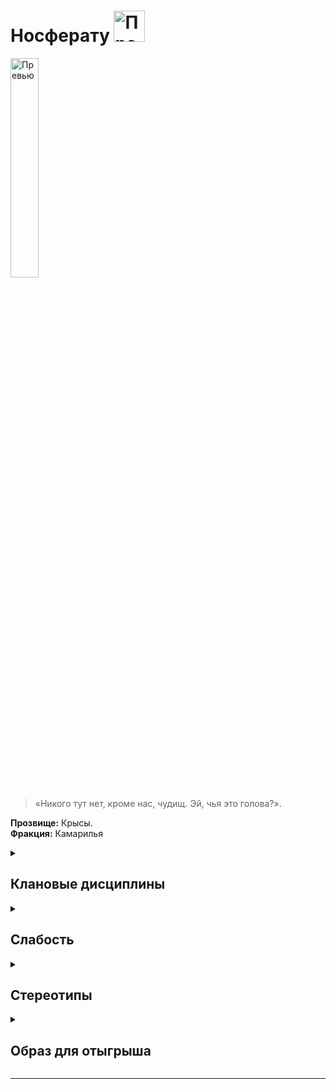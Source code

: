 # Носферату <img src="https://cdn.discordapp.com/attachments/1374311310501875752/1429076898926956574/1024px-Nosferatu_symbol.png?ex=68fcbc13&is=68fb6a93&hm=934c4b4a8776f87f75ff04fbade04f552c545764e7bb72bfa0da71a07bb00134" width="50" alt="Превью">

<img src="https://cdn.discordapp.com/attachments/1374311310501875752/1429060986521780304/cd10dc719e47824a653fe42bbb7d8f40.jpg?ex=68fcad41&is=68fb5bc1&hm=c22c25e14f686b79aaf4a6243872de4d9fca18f37ae13b7ba7c1af948def48b3" width="30%" alt="Превью">

> «Никого тут нет, кроме нас, чудищ. Эй, чья это голова?».

**Прозвище:** Крысы.\
**Фракция:** Камарилья

<details>
  <summary> <h2> Клановые дисциплины </h2> </summary>

 <details> 
  <summary> <h3> Анимализм </h3> </summary>

  > Анимализм позволяет Сородичу усиливать сродство со своей дикой природой, разговаривать с животными и поелевать ими, а также найти контакт со Зверем живущим в душах смертных и бессмертных существ..


   <details> 
  <summary> • Язык животных  </summary>

С помощью этого навыка  вампир создаёт эмпатическую связь с животным, которая позволяет ему общаться со зверем и отдавать ему приказы.

**Использование:** Для начала персонаж должен установить зрительный контакт с животным, а затем мысленно передать ему свои слова. 
Для того чтобы поговорить с животным, проверка не требуется, Приказ — это проверка манипуляции + обращения с животными. Сложность проверки зависит от типа животного.
Сопровождать процесс передачи мыслей звуками вроде чириканья, шипения или рычания не обязательно, но многие вампиры находят, что это помогает им найти с животным общий язык. Зрительный контакт с животным необходимо поддерживать на протяжении всего разговора — если контакт прервать, разговор можно будет продолжить только после того, как он будет восстановлен.
**Количество успехов** определяет силу воздействия приказа:
- **1 успех** — кошка проследит за человеком и покажет, куда он пошёл
- **3 успеха** — ворон будет шпионить несколько недель
- **5 успехов** — медведь будет охранять убежище несколько месяцев

**Ограничение** Чем примитивнее существо, тем сложнее наладить контакт с его внутренним Зверем. Вампирам проще всего общаться с млекопитающими, хищными птицами и крупными рептилиями, а вот разум большинства насекомых, беспозвоночных и рыб слишком примитивен, чтобы откликнуться на зов вампира.
Также:
- Натура Сородича должна играть немаловажную роль в том, как герой строит диалог
- Эта сила **не способна** заставить животное рисковать жизнью или делать то, что противоречит его природе
- Даже подчиненное животное сбежит, спасая собственную жизнь, если противник будет обладать подавляющим превосходством
- Бродячие животные вряд ли станут драться за вампира без принуждения
- Даже вступив в драку, животное, скорее всего, сбежит при первой возможности

**Обратите внимание:** Язык животных сам по себе не заставит животное иметь дело с вампиром и, тем более, выполнять его приказания, если оно этого не хочет; единственное, что можно гарантировать — это чуть лучшее отношение по сравнению с отношением к другим Сородичам. Манеру общения также лучше выбирать в зависимости от типа «собеседника». Маленькое животное, конечно, можно припугнуть и принудить к послушанию, но при общении с крупными хищниками разумнее будет изложить свой приказ в форме вежливой просьбы.

Если вампир успешно применит эту силу, животное постарается исполнить его просьбу в меру собственных возможностей. Лишь наиболее сообразительные животные способны понимать по‑настоящему сложные приказы (те, что требуют от них абстрактного мышления или реакций на гипотетически возможные события). Впрочем, если животное всё‑таки поняло приказ, оно воспримет его очень серьёзно, и некоторое — относительно продолжительное — время будет руководствоваться именно им.

**Подсказка** Сложность снижается на единицу, если персонаж говорит с животным на его «родном языке», а особо благоприятные обстоятельства и яркая актёрская игра (общение героев с животными мы настоятельно рекомендуем разыгрывать по ролям) могут снизить сложность ещё больше.

**Проверка** манипуляции + обращения с животными

**Сложность** Зависит от типа животного:
- **Хищные млекопитающие** (волки, кошки, летучие мыши) — сложность 6
- **Другие млекопитающие и хищные птицы** (крысы, совы) — сложность 7
- **Прочие птицы и рептилии** (голуби, змеи) — сложность 8

  </details>

   <details> 
  <summary> •• Зов  </summary>

> Связь вампира со своим Зверем окрепла достаточно, чтобы персонаж мог издать призывный клич определённого вида животного: завыть по‑волчьи, заграять по‑вороньи и т. п. Этот зов мистическим образом привлекает животных соответствующего вида — волков, воронов и т. п. Поскольку для каждого вида животного нужен свой зов, одновременно персонаж может призвать только один вид животных.

**Использование:**  Зов слышат все животные соответствующего типа, находящиеся в зоне прямой слышимости, но действует зов далеко не на всех (см. правила ниже). Вампир не обладает никакой властью над теми, кто явится на его зов. Единственное, что можно гарантировать — животные с готовностью выслушают то, что персонаж собирается им сказать 

| Успехи | Эффект |
|---------|---------|
| 1 успех | На зов явится только одно животное |
| 2 успеха | На зов явится четверть всех животных, услышавших зов |
| 3 успеха | На зов явится половина всех животных, услышавших зов |
| 4 успеха | На зов явится большая часть всех животных, услышавших зов |
| 5 успехов | На зов явятся все животные, услышавшие зов |

**Ограничение:**
- Явиться на зов могут только те животные, что его слышали
- Если в пределах слышимости нет животных нужного вида, зов останется безответным
- Игрок может сузить «выборку» животных (всех летучих мышей, только взрослых самцов, одного конкретного зверя)

**Особенности:**
- Призывной клич не дает контроля над животными
- Явившиеся животные более расположены к общению через Язык животных
- Одновременно можно призывать только один вид животных
- Зов действует только в пределах прямой слышимости

**Проверка** обаяния + выживания 
**Сложность** 6
  
  </details>

   <details> 
  <summary> ••• Усмирение Зверя  </summary>

> Будучи высшими хищниками, Сородичи прекрасно чувствуют Зверя, таящегося в сердце каждого смертного существа. Вампир, постигший эту силу, получает возможность подавлять волю любого смертного существа (в том числе человека), усмиряя его внутреннего Зверя. Это позволяет ему приглушать все обуревающие жертву сильные эмоции — надежду, ярость, любовь, страх и т. п. Для того чтобы сила подействовала, Сородич должен либо касаться жертвы, либо смотреть ей в глаза.
Если Зверь усмирён, смертный обычно становится легковнушаемым и безразлично воспринимает всё, что происходит вокруг. Даже самый отважный и свирепый смертный под действием этой силы становится отчуждённым и апатичным, а особо впечатлительные индивиды могут впасть в оцепенение.
Носферату — называют её Песнью Безмятежности, поскольку эта сила позволяет им приводить своих жертв в состояние тихого, безмятежного спокойствия — в самый раз для того, чтобы немного подкрепиться.

  **Использование:** Сородич должен либо касаться жертвы, либо смотреть ей в глаза
*Эффект усмирения:*
- Жертва теряет возможность пользоваться пунктами воли или восстанавливать их
- Прекращает сопротивление ментально и физически
- Не станет защищаться при атаке
- При угрозе жизни может пройти проверку воли (сложность 6) для возвращения в себя

**Ограничение:** Требуется: количество успехов, равное значению воли жертвы,  тип действия: продолжительное,
 *Последствия неудачи:*
- Неудача — необходимо начать усмирение заново
- Провал — жертва невосприимчива к силе до конца текущей сцены
*Механика сопротивления:*
- Жертва может проходить проверку воли для возвращения в себя
- Требуется набрать успехов, равное показателю воли усмирившего вампира
- Проверка доступна не чаще раза в сутки

  **Особые случаи:**
- Не действует на Сородичей
- **Успокаивающая разновидность** может помочь вампиру прекратить приступ ярости
- **3+ успеха** дают возможность повторной проверки добродетели после провала
  
  **Проверка** манипуляции + запугивания
  **Сложность** 7

  </details>
  
  </details>



<details>
<summary><h3>Сокрытие</h3></summary>

> Сокрытие — это дисциплина, которая помогает Сородичам прятаться от чужих глаз даже на виду у целой толпы. Сокрытый вампир не становится невидимкой — его, скорее, просто перестают замечать, а тем, кто смотрел прямо на него, кажется, что он исчез. Сокрытие также позволяет вампирам менять облик и надёжно прятать предметы и живых существ.

#### **Механика и ограничения**

* **Дистанция воздействия:** Как правило, для того чтобы силы Сокрытия работали, свидетели должны находиться в пределах дистанции, равной **5 метрам за каждый пункт (Смекалки + Скрытности)** вампира. 
*Пример: Смекалка - 2, Скрытность - 3 -> 2 + 3 = 5, умножаем на 5 -> 5*5 = 25 метров*
* **Длительность:** Если Сородич не решит раскрыться по собственной воле, он может оставаться сокрытым столько, сколько пожелает. Большая часть сил Сокрытия действует до конца сцены или до тех пор, пока вампир не решит прекратить их действие — для их поддержания не требуется особых усилий.
* **Старшие силы:** Продвинутые уровни этой Дисциплины позволяют вампиру пропасть из виду настолько плавно и незаметно, что никто из свидетелей не вспомнит момент, когда это произошло.

#### **Кто может обнаружить Сокрытие**

Лишь немногие существа способны пробиться сквозь мистический туман Сокрытия.

* **Животные,** полагающиеся на инстинкты выживания, часто замечают (и пугаются) незримо присутствующих вампиров.
* **Маленькие дети** и другие чуждые лжи и обмана существа также могут быть невосприимчивы (на усмотрение Рассказчика).
* **Электронные средства:** Поскольку Сокрытие воздействует на разум, оно не прячет от видеокамер и фотоаппаратов. Однако живой наблюдатель, снимающий видео, не обратит на вампира внимания и заметит его только при последующем просмотре записи.
* **Ясновидение:** Сокрытие может быть преодолено с помощью Дисциплины **Ясновидение**, как описано во врезке «Видеть невидимое». Для упрощения, Рассказчик может считать, что дети и животные обладают **Ясновидением 1** исключительно для противодействия Сокрытию.

<details>
<summary>• Плащ теней</summary>

> На этом уровне постижения Дисциплины вампиру приходится скрываться среди окружающих его теней. При этом каинит ступает под покров теней и исчезает из виду.

**Использование:** Вампир остаётся сокрытым до тех пор, пока соблюдаются следующие условия:
* **Не издаёт звуков.**
* **Не двигается с места.**
* **Находится в затенённом укрытии** (за занавеской, в кустах, в нише дверного проёма, за фонарным столбом, в переулке и т.п.).

**Эффект немедленно прекращается, если вампир:**
* Издаст звук
* Сдвинется с места
* Совершит атаку
* Лишится укрытия
* Попадёт под луч света

**Ограничение** Эта сила эффективна лишь против **случайного свидетеля**.
* Она не защитит от того, кто чувствует опасность и пристально всматривается в каждую подозрительную тень
* Обнаружить вампира может Сородич с достаточно высоким уровнем восприятия или сверхъестественными способностями

**Проверка** не требуется — персонажу достаточно соблюдать описанные выше условия  
**Сложность** -

</details>

<details>
<summary>•• Незримое присутствие</summary>

> Со временем вампир узнаёт, как перемещаться с места на место, оставаясь незамеченным. Тени словно следуют за ним, а окружающие помимо собственной воли отводят взгляд и бессознательно отходят в сторону, чтобы не столкнуться с укутанным во мрак силуэтом. Некоторые — самые слабовольные — могут даже бежать прочь, охваченные приступом всепоглощающего безотчётного страха.

**Использование:**
* **Длительность:** Вампир может оставаться сокрытым сколь угодно долго, пока кто-нибудь не заподозрит неладное и не начнёт целенаправленный поиск
* **Что можно скрыть:** Персонаж может скрыть себя, одежду и предметы, помещённые в карманы
* **Требования:** Для поддержания эффекта необходимо оставаться тихим, не атаковать и не привлекать к себе внимание

**Ограничение**
* **Грубое нарушение скрытности** (крик, разбитие окна, атака) немедленно раскрывает присутствие, но лишь как смазанный силуэт
* Для полного распознавания жертва должна пройти проверку **Смекалки + Шестого чувства (сложность 7)**
* **Успех** означает, что жертва не только видит вампира в истинном обличье, но и вспоминает все его предыдущие действия в сцене

Вампир остаётся физическим существом и должен:
* Смотреть под ноги
* Избегать столкновений с людьми и предметами
* Помнить, что даже один неосторожный звук может раскрыть его присутствие

**Проверка** Проверка не требуется, если персонаж соблюдает условия. При нарушении тишины или необходимости рискованного действия требуется проверка **Смекалки + Скрытности**

**Сложность** Рискованные действия
```

Ситуация	Сложность
Ходьба по скрипучим половицам	5
Преодоление водной преграды (лужи)	9
Произнесение нескольких слов	3 успеха
```


</details>

<details>
<summary>••• Маска тысячи лиц</summary>

> Вампир может влиять на восприятие окружающих, заставляя их видеть чужие лица вместо своего. Хотя физический облик Сородича не меняется, любой наблюдатель, поддавшийся силе, увидит того, кого пожелает вампир.

**Использование:**
* **Выбор маски:** Вампир должен чётко определить, создаёт ли он случайный облик или копирует конкретного человека
* **Сложности:**
  * **Случайная внешность** проще в поддержании, но сложнее в создании правдоподобия
  * **Чужой облик** требует воспроизведения манер и поведения, но может ограничиться только внешним сходством для упрощения задачи

**Ограничение**
* **Недостаточность внешности:** Для успешной имитации конкретного человека часто требуются личные знания о жертве (особенно при обмане близких людей)
* **Подготовка:** Для убедительной маскировки под другую личность может потребоваться предварительный сбор информации о привычках, отношениях и биографии объекта

**Проверка** **Манипуляция + Исполнения (сложность 7)**
* При копировании конкретного человека требуется предварительное изучение объекта. Рассказчик может повысить сложность, если наблюдение было кратким
* Для принятия облика с более высоким показателем **Привлекательности** необходимо потратить разницу в пунктах крови

```

Успехи	Эффект
1 успех	Сохранение роста и телосложения, незначительные изменения черт лица. Носферату может сойти за уродливого смертного.
2 успеха	Полная потеря сходства с собой. Наблюдатели не смогут опознать или договориться о деталях внешности.
3 успеха	Свободный выбор внешности по желанию вампира.
4 успеха	Полное перевоплощение: мимика, жесты, голос, походка и другие особенности поведения.
5+ успехов	Кардинальные изменения: смена пола, возраста, телосложения и других физических параметров.
```

</details>

</details>

  

   <details> 
  <summary> <h3> Мощь </h3> </summary>
     
 >  Наделяет Сородичей сверхъестественной силой. Она позволяет им совершать гигантские прыжки, поднимать огромные тяжести и сокрушать врагов ударами невероятной разрушительной силы.

**Использование:**
- Каждый пункт Мощи увеличивает пул любых проверок силы на один d10.
- При желании персонаж может потратить пункт крови, чтобы на один ход обменять любое количество пунктов Мощи на равное количество гарантированных успехов во всех проверках силы.
- В ближнем бою (т. е. в драке и фехтовании) успехи, полученные благодаря Мощи (как полученные в результате проверки силы, так и гарантированные), учитываются при подсчёте результатов проверок урона.


</details>

</details>

</details>

<details> 
  <summary> <h2> Слабость </h2> </summary>

Показатель привлекательности всех Носферату равен нулю, и они никак не могут это изменить. Зачеркните эту характеристику в своём бланке персонажа. Проверки, в которых задействована привлекательность, даются этим Сородичам с большим трудом.

</details>

<details> 
  <summary> <h2> Стереотипы </h2> </summary>

**Что клан думает о вампирских сообществах?**
  - о Комарилье: 
  - о Шабаше: 
  - об Анархах: 

**Что клан думает о других кланах и что другие кланы думают о них?**

  
  ```
                                                Что думает клан о других кланах                                            Что думают другие кланы об Вентру
---------------------------------------------------------------------------------------------------------------------------------------------------------------------------

                                                                                     Камарилья

---------------------------------------------------------------------------------------------------------------------------------------------------------------------------
Вентру                            
---------------------------------------------------------------------------------------------------------------------------------------------------------------------------
Гангрел                          
---------------------------------------------------------------------------------------------------------------------------------------------------------------------------     
Малкавиане                       
---------------------------------------------------------------------------------------------------------------------------------------------------------------------------
Носферату                        
---------------------------------------------------------------------------------------------------------------------------------------------------------------------------
Тореадор                         
---------------------------------------------------------------------------------------------------------------------------------------------------------------------------
Тремер                            
---------------------------------------------------------------------------------------------------------------------------------------------------------------------------

                                                                                            Шабаш

---------------------------------------------------------------------------------------------------------------------------------------------------------------------------

Лассомбра                      
---------------------------------------------------------------------------------------------------------------------------------------------------------------------------
Цимисхи                         
---------------------------------------------------------------------------------------------------------------------------------------------------------------------------

                                                                                          Независимые

---------------------------------------------------------------------------------------------------------------------------------------------------------------------------
Каитифы                         
---------------------------------------------------------------------------------------------------------------------------------------------------------------------------
Ассамиты                        
---------------------------------------------------------------------------------------------------------------------------------------------------------------------------
Джованни                        
---------------------------------------------------------------------------------------------------------------------------------------------------------------------------
Последователи Сета               
---------------------------------------------------------------------------------------------------------------------------------------------------------------------------
Равнос                          
---------------------------------------------------------------------------------------------------------------------------------------------------------------------------

```

</details>


<details> 
  <summary> <h2> Образ для отыгрыша </h2> </summary>

  <details> 
  <summary> Экспозиция  </summary>
    
Тому, кто сомневается, что Становление — это проклятие, достаточно взглянуть на Носферату. Метка Каина изменяет облик новорождённых Носферату до неузнаваемости, превращая их в уродливых чудовищ. Члены этого клана предпочитают скрываться в тени и не попадаться на глаза даже Сородичам. У других вампиров кошмарная внешность Носферату вызывает лишь иррациональный гнев и насмешливое презрение, за которым, как за маской, порой скрываются отвращение и страх. Как бы то ни было, предвзятое отношение к Носферату нередко становится непреодолимым препятствием на пути любых попыток социального взаимодействия этого клана с другими вампирами.
Единственное, что перепадает Носферату от своих высокомерных сородичей, — это их тайны. Дело в том, что среди Сородичей Крысы занимают нишу информаторов и шпионов: они активно пользуются своими сверхъестественными способностями и «социальной невидимостью» для того, чтобы подслушивать, подсматривать и красть чужие секреты, умудряясь обращать себе на пользу даже чужое лицемерие.
В целом же Носферату вынуждены вести уединённый и замкнутый образ жизни, а их отношение к Проклятию Каина сильно зависит от взглядов, убеждений и моральной стойкости каждого конкретного вампира. Однако сложно постоянно испытывать на себе отторжение со стороны «сородичей» и не позволять себе платить им той же монетой. Кто‑то из Крыс ожесточается, превращаясь в чудовище не только снаружи, но и изнутри, а кто‑то так и остаётся несчастным, запертым в уродливом теле изгнанником, обречённым мириться с вечным и неизбывным одиночеством. Некоторые носферату, напротив, относятся к своей внешности с гордостью, объявляя себя истинным воплощением природы Проклятых, ответом на извечную загадку «Зверь я иль Зверем стать мне суждено».

</details>

  <details> 
  <summary> Внешний вид  </summary>

Кошмарный облик — клеймо клана Носферату, и многообразнейшим их уродствам поистине несn числа. Среди Крыс вряд ли найдётся хоть пара похожих друг на друга вампиров, так что для стороннего наблюдателя носферату — готовые экспонаты для кунсткамеры: непропорциональные конечности, шишковатые суставы, жуткие гримасы, причудливо искривлённые позвоночники, безобразные лица, судорожно пульсирующие наросты и рудиментарные придатки, вообще не свойственные людям.
Сами Крысы обычно скрывают свои лица и тела под бесформенной одеждой и грязным тряпьём, но кое‑кому из носферату, напротив, нравится и даже льстит впечатление, которое они производят на окружающих, так что из этого правила существует немало исключений.

</details>

 <details> 
  <summary> Убежища </summary>
   
 Подальше от других вампиров, и будь то подземный лабиринт в городской канализации или свитое в шпиле пустующей церкви комфортабельное гнездо, первоочередное значение для любой Крысы имеет именно уединённость и безопасность. Самые непритязательные из Носферату устраивают скваты в заброшенных кварталах и глухих переулках — где угодно, лишь бы их не нашли.

</details>

 <details> 
  <summary> Биографии </summary>
   
Большинство Крыс подпадает под одну из двух категорий. Первые даруют Становление калекам, бродягам, изгоям и беглецам, руководствуясь возникающим порой чувством некоего духовного сродства; вторые же относятся к Становлению как к жестокой шутке, в результате которой даже богатейшего и прекраснейшего из людей можно обречь на вечную муку в уродливом теле и в окружении других чудовищ.
Физические и ментальные характеристики Крысы по понятным причинам ценят выше социальных и предпочитают соблюдать баланс между талантами, навыками и знаниями. Факты биографии Носферату обычно не слишком разнообразны, но хорошо развиты и в большинстве своём так или иначе связаны с выполнением различных поручений и оказанием информационных услуг: союзники, информаторы, ментор и реже — влияние.


</details>


</details>

</details>

-------------------------------------------------------------------------------------------------------------------------------------------------------------------------------------------------

